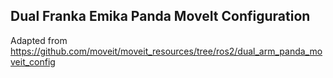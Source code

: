 ## Dual Franka Emika Panda MoveIt Configuration

Adapted from https://github.com/moveit/moveit_resources/tree/ros2/dual_arm_panda_moveit_config
